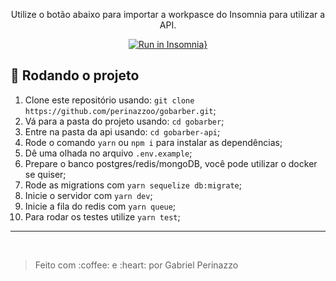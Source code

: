 <div align="center">

Utilize o botão abaixo para importar a workpasce do Insomnia para utilizar a API.

[![Run in Insomnia}](https://insomnia.rest/images/run.svg)](https://insomnia.rest/run/?label=perinazzoo%2Fgobarber&uri=https%3A%2F%2Fraw.githubusercontent.com%2Fperinazzoo%2Fgobarber%2Fmaster%2F.github%2FInsomnia_2020-08-04.json)

</div>

## :running: Rodando o projeto

1. Clone este repositório usando: `git clone https://github.com/perinazzoo/gobarber.git`;
2. Vá para a pasta do projeto usando: `cd gobarber`;
3. Entre na pasta da api usando: `cd gobarber-api`;
4. Rode o comando `yarn` ou `npm i` para instalar as dependências;
5. Dê uma olhada no arquivo `.env.example`;
6. Prepare o banco postgres/redis/mongoDB, você pode utilizar o docker se quiser;
7. Rode as migrations com `yarn sequelize db:migrate`;
8. Inicie o servidor com `yarn dev`;
9. Inicie a fila do redis com `yarn queue`;
10. Para rodar os testes utilize `yarn test`;

<hr/>
<br/>
<blockquote>Feito com :coffee: e :heart: por Gabriel Perinazzo</blockquote>

